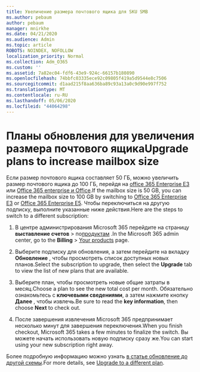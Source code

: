 ```yaml
---
title: Увеличение размера почтового ящика для SKU SMB
ms.author: pebaum
author: pebaum
manager: mnirkhe
ms.date: 04/21/2020
ms.audience: Admin
ms.topic: article
ROBOTS: NOINDEX, NOFOLLOW
localization_priority: Normal
ms.collection: Adm_O365
ms.custom: ''
ms.assetid: 7a82ec04-fdf6-43e9-924c-66157b180890
ms.openlocfilehash: 74bbfc03335ece92c09805f419a5d9544e8c7506
ms.sourcegitcommit: d1aad215f8aa636ba89c93a13a0c9d90e997f752
ms.translationtype: MT
ms.contentlocale: ru-RU
ms.lasthandoff: 05/06/2020
ms.locfileid: "44064298"
---
```

# <a name="upgrade-plans-to-increase-mailbox-size"></a><span data-ttu-id="8a6ce-102">Планы обновления для увеличения размера почтового ящика</span><span class="sxs-lookup"><span data-stu-id="8a6ce-102">Upgrade plans to increase mailbox size</span></span>

<span data-ttu-id="8a6ce-103">Если размер почтового ящика составляет 50 ГБ, можно увеличить размер почтового ящика до 100 ГБ, перейдя на [office 365 Enterprise E3](https://products.office.com/business/office-365-enterprise-e3-business-software) или [Office 365 enterprise и Office](https://products.office.com/business/office-365-enterprise-e5-business-software).</span><span class="sxs-lookup"><span data-stu-id="8a6ce-103">If the mailbox size is 50 GB, you can increase the mailbox size to 100 GB by switching to [Office 365 Enterprise E3](https://products.office.com/business/office-365-enterprise-e3-business-software) or [Office 365 Enterprise E5](https://products.office.com/business/office-365-enterprise-e5-business-software).</span></span> <span data-ttu-id="8a6ce-104">Чтобы переключиться на другую подписку, выполните указанные ниже действия.</span><span class="sxs-lookup"><span data-stu-id="8a6ce-104">Here are the steps to switch to a different subscription:</span></span>
  
1. <span data-ttu-id="8a6ce-105">В центре администрирования Microsoft 365 перейдите на страницу **выставление счетов** > по[продуктам](https://go.microsoft.com/fwlink/p/?linkid=842054) .</span><span class="sxs-lookup"><span data-stu-id="8a6ce-105">In the Microsoft 365 admin center, go to the **Billing** > [Your products](https://go.microsoft.com/fwlink/p/?linkid=842054) page.</span></span>

2. <span data-ttu-id="8a6ce-106">Выберите подписку для обновления, а затем перейдите на вкладку **Обновление** , чтобы просмотреть список доступных новых планов.</span><span class="sxs-lookup"><span data-stu-id="8a6ce-106">Select the subscription to upgrade, then select the **Upgrade** tab to view the list of new plans that are available.</span></span>

3. <span data-ttu-id="8a6ce-107">Выберите план, чтобы просмотреть новые общие затраты в месяц.</span><span class="sxs-lookup"><span data-stu-id="8a6ce-107">Choose a plan to see the new total cost per month.</span></span> <span data-ttu-id="8a6ce-108">Обязательно ознакомьтесь с **ключевыми сведениями**, а затем нажмите кнопку **Далее** , чтобы извлечь.</span><span class="sxs-lookup"><span data-stu-id="8a6ce-108">Be sure to read the **key information**, then choose **Next** to check out.</span></span>

4. <span data-ttu-id="8a6ce-109">После завершения извлечения Microsoft 365 предпринимает несколько минут для завершения переключения.</span><span class="sxs-lookup"><span data-stu-id="8a6ce-109">When you finish checkout, Microsoft 365 takes a few minutes to finalize the switch.</span></span> <span data-ttu-id="8a6ce-110">Вы можете начать использовать новую подписку сразу же.</span><span class="sxs-lookup"><span data-stu-id="8a6ce-110">You can start using your new subscription right away.</span></span>

<span data-ttu-id="8a6ce-111">Более подробную информацию можно узнать [в статье обновление до другой схемы](https://docs.microsoft.com/microsoft-365/commerce/subscriptions/upgrade-to-different-plan).</span><span class="sxs-lookup"><span data-stu-id="8a6ce-111">For more details, see [Upgrade to a different plan](https://docs.microsoft.com/microsoft-365/commerce/subscriptions/upgrade-to-different-plan).</span></span>